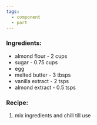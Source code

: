 ```yaml
---
tags:
  - component
  - part
---
```

### Ingredients:
- almond flour - 2 cups
- sugar - 0.75 cups
- egg
- melted butter - 3 tbsps
- vanilla extract - 2 tsps
- almond extract - 0.5 tsps

### Recipe:
1. mix ingredients and chill till use